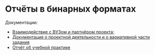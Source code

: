 # Отчёты в бинарных форматах

Документации:
* [Взаимодействие с ВУЗом и партнёром проекта;](https://github.com/k0swel/practice-2025/blob/main/docs/%D0%B2%D0%B7%D0%B0%D0%B8%D0%BC%D0%BE%D0%B4%D0%B5%D0%B9%D1%81%D1%82%D0%B2%D0%B8%D0%B5.md)
* [Документация о проектной деятельности и о вариативной части задания](https://github.com/k0swel/practice-2025/blob/main/docs/README.md)
* [Отчёт об учебной практике](https://github.com/k0swel/practice-2025/blob/main/reports/ЛеоненкоРоман_241-3211.pdf)
